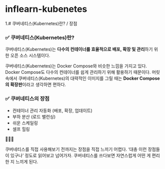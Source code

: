 # inflearn-kubenetes
1.# 쿠버네티스(Kubernetes)란? / 장점

### ✅ 쿠버네티스(Kubernetes)란?

쿠버네티스(Kubernetes)는 **다수의 컨테이너를 효율적으로 배포, 확장 및 관리**하기 위한 오픈 소스 시스템이다.

쿠버네티스(Kubernetes)는 Docker Compose와 비슷한 느낌을 가지고 있다. Docker Compose도 다수의 컨테이너를 쉽게 관리하기 위해 활용하기 때문이다. 머릿속에서 쿠버네티스(Kubernetes)의 대략적인 이미지를 그릴 때는 **Docker Compose의 확장판**이라고 생각하면 편하다. 

### ✅ 쿠버네티스의 장점

- 컨테이너 관리 자동화 (배포, 확장, 업데이트)
- 부하 분산 (로드 밸런싱)
- 쉬운 스케일링
- 셀프 힐링

<aside>
🧑🏻‍🏫

쿠버네티스를 직접 사용해보기 전까지는 장점을 직접 느끼기 어렵다. ‘대충 이런 장점들이 있구나’ 정도로 읽어보고 넘어가자. 쿠버네티스를 쓰다보면 자연스럽게 어떤 게 편리한 지 느끼게 된다. 

</aside>
